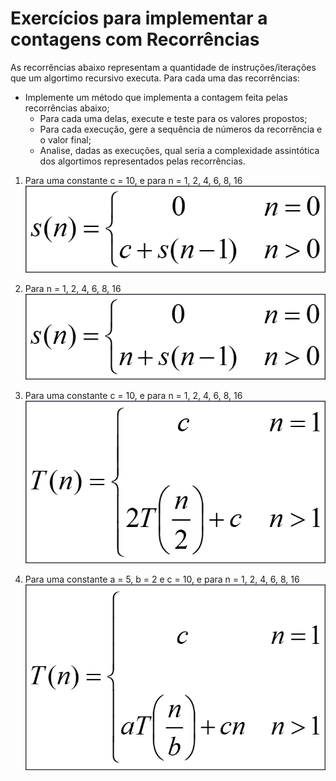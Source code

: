 # Exercícios para implementar a contagens com Recorrências

As recorrências abaixo representam a quantidade de instruções/iterações que um algortimo recursivo executa.
Para cada uma das recorrências:

* Implemente um método que implementa a contagem feita pelas recorrências abaixo;
  * Para cada uma delas, execute e teste para os valores propostos;
  * Para cada execução, gere a sequência de números da recorrência e o valor final;
  * Analise, dadas as execuções, qual seria a complexidade assintótica dos algortimos representados pelas recorrências.


1. Para uma constante c = 10, e para n = 1, 2, 4, 6, 8, 16  
![Primeiro Exercício](/rec1.png)

1. Para n = 1, 2, 4, 6, 8, 16  
![Segundo Exercício](/rec2.png)

1. Para uma constante c = 10, e para n = 1, 2, 4, 6, 8, 16
![Terceiro Exercício](/rec3.png)

1. Para uma constante a = 5, b = 2 e c = 10, e para n = 1, 2, 4, 6, 8, 16
![Quarto Exercício](/rec4.png)
